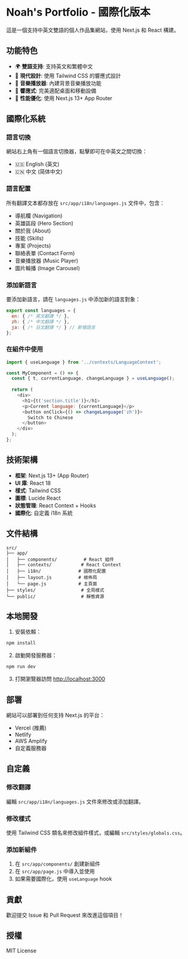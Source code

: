 # Noah's Portfolio - 國際化版本

這是一個支持中英文雙語的個人作品集網站，使用 Next.js 和 React 構建。

## 功能特色

- 🌍 **雙語支持**: 支持英文和繁體中文
- 🎨 **現代設計**: 使用 Tailwind CSS 的響應式設計
- 🎵 **音樂播放器**: 內建背景音樂播放功能
- 📱 **響應式**: 完美適配桌面和移動設備
- 🚀 **性能優化**: 使用 Next.js 13+ App Router

## 國際化系統

### 語言切換

網站右上角有一個語言切換器，點擊即可在中英文之間切換：
- 🇺🇸 English (英文)
- 🇨🇳 中文 (简体中文)

### 語言配置

所有翻譯文本都存放在 `src/app/i18n/languages.js` 文件中，包含：

- 導航欄 (Navigation)
- 英雄區段 (Hero Section)
- 關於我 (About)
- 技能 (Skills)
- 專案 (Projects)
- 聯絡表單 (Contact Form)
- 音樂播放器 (Music Player)
- 圖片輪播 (Image Carousel)

### 添加新語言

要添加新語言，請在 `languages.js` 中添加新的語言對象：

```javascript
export const languages = {
  en: { /* 英文翻譯 */ },
  zh: { /* 中文翻譯 */ },
  ja: { /* 日文翻譯 */ } // 新增語言
};
```

### 在組件中使用

```javascript
import { useLanguage } from '../contexts/LanguageContext';

const MyComponent = () => {
  const { t, currentLanguage, changeLanguage } = useLanguage();
  
  return (
    <div>
      <h1>{t('section.title')}</h1>
      <p>Current language: {currentLanguage}</p>
      <button onClick={() => changeLanguage('zh')}>
        Switch to Chinese
      </button>
    </div>
  );
};
```

## 技術架構

- **框架**: Next.js 13+ (App Router)
- **UI 庫**: React 18
- **樣式**: Tailwind CSS
- **圖標**: Lucide React
- **狀態管理**: React Context + Hooks
- **國際化**: 自定義 i18n 系統

## 文件結構

```
src/
├── app/
│   ├── components/          # React 組件
│   ├── contexts/           # React Context
│   ├── i18n/              # 國際化配置
│   ├── layout.js          # 根佈局
│   └── page.js            # 主頁面
├── styles/                 # 全局樣式
└── public/                 # 靜態資源
```

## 本地開發

1. 安裝依賴：
```bash
npm install
```

2. 啟動開發服務器：
```bash
npm run dev
```

3. 打開瀏覽器訪問 [http://localhost:3000](http://localhost:3000)

## 部署

網站可以部署到任何支持 Next.js 的平台：

- Vercel (推薦)
- Netlify
- AWS Amplify
- 自定義服務器

## 自定義

### 修改翻譯

編輯 `src/app/i18n/languages.js` 文件來修改或添加翻譯。

### 修改樣式

使用 Tailwind CSS 類名來修改組件樣式，或編輯 `src/styles/globals.css`。

### 添加新組件

1. 在 `src/app/components/` 創建新組件
2. 在 `src/app/page.js` 中導入並使用
3. 如果需要國際化，使用 `useLanguage` hook

## 貢獻

歡迎提交 Issue 和 Pull Request 來改進這個項目！

## 授權

MIT License
